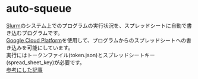 # auto-squeue
[Slurm](https://ja.wikipedia.org/wiki/Slurm_Workload_Manager)のシステム上でのプログラムの実行状況を、スプレッドシートに自動で書き込むプログラムです。<br>
[Google Cloud Platform](https://console.cloud.google.com/)を使用して、プログラムからのスプレッドシートへの書き込みを可能にしています。<br>
実行にはトークンファイル(token.json)とスプレッドシートキー(spread_sheet_key)が必要です。<br>
[参考にした記事](https://qiita.com/164kondo/items/eec4d1d8fd7648217935)

